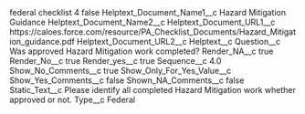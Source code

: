 <?xml version="1.0" encoding="UTF-8"?>
<CustomMetadata xmlns="http://soap.sforce.com/2006/04/metadata" xmlns:xsi="http://www.w3.org/2001/XMLSchema-instance" xmlns:xsd="http://www.w3.org/2001/XMLSchema">
    <label>federal checklist 4</label>
    <protected>false</protected>
    <values>
        <field>Helptext_Document_Name1__c</field>
        <value xsi:type="xsd:string">Hazard Mitigation Guidance</value>
    </values>
    <values>
        <field>Helptext_Document_Name2__c</field>
        <value xsi:nil="true"/>
    </values>
    <values>
        <field>Helptext_Document_URL1__c</field>
        <value xsi:type="xsd:string">https://caloes.force.com/resource/PA_Checklist_Documents/Hazard_Mitigation_guidance.pdf</value>
    </values>
    <values>
        <field>Helptext_Document_URL2__c</field>
        <value xsi:nil="true"/>
    </values>
    <values>
        <field>Helptext__c</field>
        <value xsi:nil="true"/>
    </values>
    <values>
        <field>Question__c</field>
        <value xsi:type="xsd:string">Was approved Hazard Mitigation work completed?</value>
    </values>
    <values>
        <field>Render_NA__c</field>
        <value xsi:type="xsd:boolean">true</value>
    </values>
    <values>
        <field>Render_No__c</field>
        <value xsi:type="xsd:boolean">true</value>
    </values>
    <values>
        <field>Render_yes__c</field>
        <value xsi:type="xsd:boolean">true</value>
    </values>
    <values>
        <field>Sequence__c</field>
        <value xsi:type="xsd:double">4.0</value>
    </values>
    <values>
        <field>Show_No_Comments__c</field>
        <value xsi:type="xsd:boolean">true</value>
    </values>
    <values>
        <field>Show_Only_For_Yes_Value__c</field>
        <value xsi:nil="true"/>
    </values>
    <values>
        <field>Show_Yes_Comments__c</field>
        <value xsi:type="xsd:boolean">false</value>
    </values>
    <values>
        <field>Shown_NA_Comments__c</field>
        <value xsi:type="xsd:boolean">false</value>
    </values>
    <values>
        <field>Static_Text__c</field>
        <value xsi:type="xsd:string">Please identify all completed Hazard Mitigation work whether approved or not.</value>
    </values>
    <values>
        <field>Type__c</field>
        <value xsi:type="xsd:string">Federal</value>
    </values>
</CustomMetadata>
